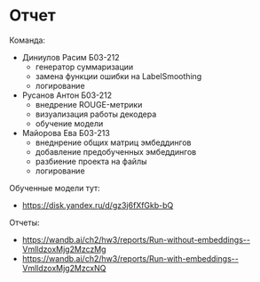 # Отчет

Команда:
- Диниулов Расим Б03-212
    - генератор суммаризации
    - замена функции ошибки на LabelSmoothing
    - логирование 
- Русанов Антон Б03-212
    - внедрение ROUGE-метрики
    - визуализация работы декодера
    - обучение модели 
- Майорова Ева Б03-213
    - внеднрение общих матриц эмбеддингов
    - добавление предобученных эмбеддингов
    - разбиение проекта на файлы
    - логирование 

Обученные модели тут: 
 - https://disk.yandex.ru/d/gz3j6fXfGkb-bQ

Отчеты:
- https://wandb.ai/ch2/hw3/reports/Run-without-embeddings--VmlldzoxMjg2MzczMg
- https://wandb.ai/ch2/hw3/reports/Run-with-embeddings--VmlldzoxMjg2MzcxNQ